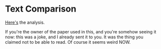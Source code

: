 # Text Comparison

[Here's](https://github.com/Coletterbox/Text-Comparison/blob/main/Text%20Comparison.ipynb) the analysis.

If you're the owner of the paper used in this, and you're somehow seeing it now: this was a joke, and I already sent it to you. It was the thing you claimed not to be able to read. Of course it seems weird NOW.
